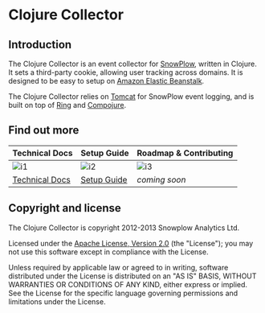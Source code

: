 # Clojure Collector

## Introduction

The Clojure Collector is an event collector for [SnowPlow][snowplow], written in Clojure. It sets a third-party cookie, allowing user tracking across domains. It is designed to be easy to setup on [Amazon Elastic Beanstalk][elastic-beanstalk].

The Clojure Collector relies on [Tomcat][tomcat] for SnowPlow event logging, and is built on top of [Ring][ring] and [Compojure][compojure].

## Find out more

| Technical Docs              | Setup Guide           | Roadmap & Contributing               |
|-----------------------------|-----------------------|--------------------------------------|
| ![i1][techdocs-image]      | ![i2][setup-image]   | ![i3][roadmap-image]                |
| [Technical Docs][techdocs] | [Setup Guide][setup] | _coming soon_                        |

## Copyright and license

The Clojure Collector is copyright 2012-2013 Snowplow Analytics Ltd.

Licensed under the [Apache License, Version 2.0][license] (the "License");
you may not use this software except in compliance with the License.

Unless required by applicable law or agreed to in writing, software
distributed under the License is distributed on an "AS IS" BASIS,
WITHOUT WARRANTIES OR CONDITIONS OF ANY KIND, either express or implied.
See the License for the specific language governing permissions and
limitations under the License.

[snowplow]: http://snowplowanalytics.com
[elastic-beanstalk]: http://aws.amazon.com/elasticbeanstalk/
[tomcat]: http://tomcat.apache.org/
[ring]: https://github.com/ring-clojure/ring
[compojure]: https://github.com/weavejester/compojure

[techdocs-image]: https://d3i6fms1cm1j0i.cloudfront.net/github/images/techdocs.png
[setup-image]: https://d3i6fms1cm1j0i.cloudfront.net/github/images/setup.png
[roadmap-image]: https://d3i6fms1cm1j0i.cloudfront.net/github/images/roadmap.png
[contributing-image]: https://d3i6fms1cm1j0i.cloudfront.net/github/images/contributing.png

[techdocs]: https://github.com/snowplow/snowplow/wiki/Clojure-collector
[setup]: https://github.com/snowplow/snowplow/wiki/Setting-up-the-Clojure-collector
[roadmap]: https://github.com/snowplow/snowplow/wiki/Clojure-collector-roadmap
[contributing]: https://github.com/snowplow/snowplow/wiki/Clojure-collector-contributing

[license]: http://www.apache.org/licenses/LICENSE-2.0
